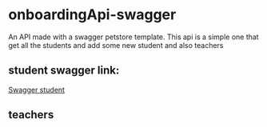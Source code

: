 # onboardingApi-swagger
An API made with a swagger petstore template. This api is a simple one that get all the students and add some new student and also teachers

## student swagger link:

[Swagger student](https://petstore.swagger.io/?url=https://raw.githubusercontent.com/Antenaina2002/onboardingApi-swagger/main/student.yaml)

## teachers
